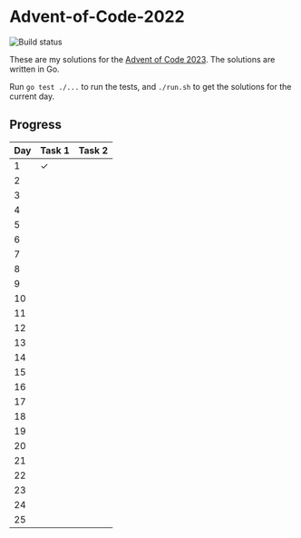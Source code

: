 # Advent-of-Code-2022
![Build status](https://github.com/sinkovec/Advent-of-Code-2023/actions/workflows/go.yml/badge.svg)

These are my solutions for the [Advent of Code 2023](https://adventofcode.com/2023).
The solutions are written in Go.

Run `go test ./...` to run the tests, and `./run.sh` to get the solutions for the current day.


## Progress

| Day | Task 1 | Task 2 |
| --- | ------ | ------ |
|   1 |      ✓ |        |
|   2 |        |        |
|   3 |        |        |
|   4 |        |        |
|   5 |        |        |
|   6 |        |        |
|   7 |        |        |
|   8 |        |        |
|   9 |        |        |
|  10 |        |        |
|  11 |        |        |
|  12 |        |        |
|  13 |        |        |
|  14 |        |        |
|  15 |        |        |
|  16 |        |        |
|  17 |        |        |
|  18 |        |        |
|  19 |        |        |
|  20 |        |        |
|  21 |        |        |
|  22 |        |        |
|  23 |        |        |
|  24 |        |        |
|  25 |        |        |